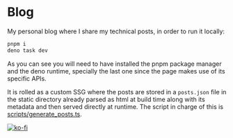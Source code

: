 # Blog

My personal blog where I share my technical posts, in order to run it locally:

```bash
pnpm i
deno task dev
```

As you can see you will need to have installed the pnpm package manager and the deno runtime,
specially the last one since the page makes use of its specific APIs.

It is rolled as a custom SSG where the posts are stored in a `posts.json` file in the static
directory already parsed as html at build time along with its metadata and then served directly at
runtime. The script in charge of this is
[scripts/generate_posts.ts](https://github.com/4ster-light/blog/blob/main/scripts/generate_posts.ts).

[![ko-fi](https://ko-fi.com/img/githubbutton_sm.svg)](https://ko-fi.com/B0B41HVJUR)
